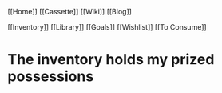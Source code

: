 [[Home]]
[[Cassette]]
[[Wiki]]
[[Blog]]

[[Inventory]]
[[Library]]
[[Goals]]
[[Wishlist]]
[[To Consume]]

# The inventory holds my prized possessions
